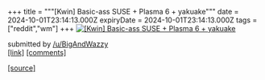 +++
title = """[Kwin] Basic-ass SUSE + Plasma 6 + yakuake"""
date = 2024-10-01T23:14:13.000Z
expiryDate = 2024-10-01T23:14:13.000Z
tags = ["reddit","wm"]
+++
[![[Kwin] Basic-ass SUSE + Plasma 6 + yakuake](https://preview.redd.it/jox5mug598sd1.png?width=640&crop=smart&auto=webp&s=b953c44eeb85ee336d98ebe6c3591512080629c2 "[Kwin] Basic-ass SUSE + Plasma 6 + yakuake")](https://www.reddit.com/r/unixporn/comments/1fu20d1/kwin_basicass_suse_plasma_6_yakuake/)

submitted by [/u/BigAndWazzy](https://www.reddit.com/user/BigAndWazzy)  
[\[link\]](https://i.redd.it/jox5mug598sd1.png) [\[comments\]](https://www.reddit.com/r/unixporn/comments/1fu20d1/kwin_basicass_suse_plasma_6_yakuake/)

[[source]](https://www.reddit.com/r/unixporn/comments/1fu20d1/kwin_basicass_suse_plasma_6_yakuake/)
